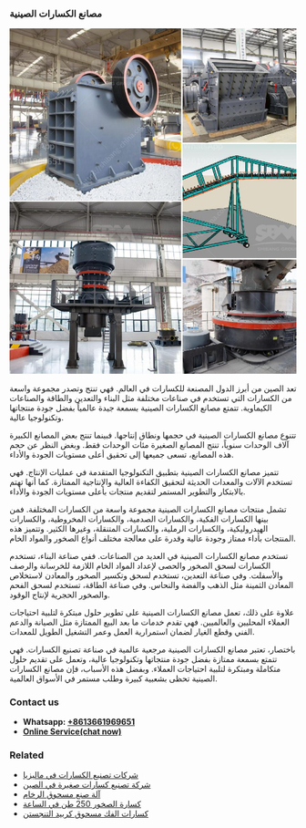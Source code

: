 <h3>مصانع الكسارات الصينية</h3><img src='1701853431.jpg' alt=''><p>تعد الصين من أبرز الدول المصنعة للكسارات في العالم. فهي تنتج وتصدر مجموعة واسعة من الكسارات التي تستخدم في صناعات مختلفة مثل البناء والتعدين والطاقة والصناعات الكيماوية. تتمتع مصانع الكسارات الصينية بسمعة جيدة عالمياً بفضل جودة منتجاتها وتكنولوجيا عالية.</p><p>تتنوع مصانع الكسارات الصينية في حجمها ونطاق إنتاجها. فبينما تنتج بعض المصانع الكبيرة آلاف الوحدات سنوياً، تنتج المصانع الصغيرة مئات الوحدات فقط. وبغض النظر عن حجم هذه المصانع، تسعى جميعها إلى تحقيق أعلى مستويات الجودة والأداء.</p><p>تتميز مصانع الكسارات الصينية بتطبيق التكنولوجيا المتقدمة في عمليات الإنتاج. فهي تستخدم الآلات والمعدات الحديثة لتحقيق الكفاءة العالية والإنتاجية الممتازة. كما أنها تهتم بالابتكار والتطوير المستمر لتقديم منتجات بأعلى مستويات الجودة والأداء.</p><p>تشمل منتجات مصانع الكسارات الصينية مجموعة واسعة من الكسارات المختلفة. فمن بينها الكسارات الفكية، والكسارات الصدمية، والكسارات المخروطية، والكسارات الهيدروليكية، والكسارات الرملية، والكسارات المتنقلة، وغيرها الكثير. وتتميز هذه المنتجات بأداء ممتاز وجودة عالية وقدرة على معالجة مختلف أنواع الصخور والمواد الخام.</p><p>تستخدم مصانع الكسارات الصينية في العديد من الصناعات. ففي صناعة البناء، تستخدم الكسارات لسحق الصخور والحصى لإعداد المواد الخام اللازمة للخرسانة والرصف والأسفلت. وفي صناعة التعدين، تستخدم لسحق وتكسير الصخور والمعادن لاستخلاص المعادن الثمينة مثل الذهب والفضة والنحاس. وفي صناعة الطاقة، تستخدم لسحق الفحم والصخور الحجرية لإنتاج الوقود.</p><p>علاوة على ذلك، تعمل مصانع الكسارات الصينية على تطوير حلول مبتكرة لتلبية احتياجات العملاء المحليين والعالميين. فهي تقدم خدمات ما بعد البيع الممتازة مثل الصيانة والدعم الفني وقطع الغيار لضمان استمرارية العمل وعمر التشغيل الطويل للمعدات.</p><p>باختصار، تعتبر مصانع الكسارات الصينية مرجعية عالمية في صناعة تصنيع الكسارات. فهي تتمتع بسمعة ممتازة بفضل جودة منتجاتها وتكنولوجيا عالية، وتعمل على تقديم حلول متكاملة ومبتكرة لتلبية احتياجات العملاء. وبفضل هذه الأسباب، فإن مصانع الكسارات الصينية تحظى بشعبية كبيرة وطلب مستمر في الأسواق العالمية.</p><h3>Contact us</h3><ul><li><strong>Whatsapp:&nbsp;<a href="https://wa.me/8613661969651">+8613661969651</a></strong></li><li><a href="https://swt.shibang-china.com/?git&amp;zhl&amp;مصانع الكسارات الصينية"><strong>Online Service(chat now)</strong></a></li></ul><h3>Related</h3><ul><li><a href='شركات تصنيع الكسارات في ماليزيا.md'>شركات تصنيع الكسارات في ماليزيا</a></li><li><a href='شركة تصنيع كسارات صغيرة في الصين.md'>شركة تصنيع كسارات صغيرة في الصين</a></li><li><a href='آلة صنع مسحوق الرخام.md'>آلة صنع مسحوق الرخام</a></li><li><a href='كسارة الصخور 250 طن في الساعة.md'>كسارة الصخور 250 طن في الساعة</a></li><li><a href='كسارات الفك مسحوق كربيد التنجستن.md'>كسارات الفك مسحوق كربيد التنجستن</a></li></ul>